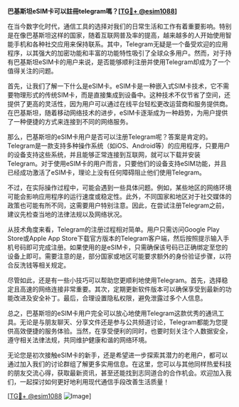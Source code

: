**巴基斯坦eSIM卡可以註冊telegram嗎？[[TG💪+ @esim1088](https://t.me/s/esim1088)]**

在当今数字化时代，通信工具的选择对我们的日常生活和工作有着重要影响。特别是在像巴基斯坦这样的国家，随着互联网普及率的提高，越来越多的人开始使用智能手机和各种社交应用来保持联系。其中，Telegram无疑是一个备受欢迎的应用程序，以其强大的加密功能和丰富的功能特性吸引了全球众多用户。然而，对于持有巴基斯坦eSIM卡的用户来说，是否能够顺利注册并使用Telegram却成为了一个值得关注的问题。

首先，让我们了解一下什么是eSIM卡。eSIM卡是一种嵌入式SIM卡技术，它不需要物理形式的传统SIM卡，而是直接集成到设备中。这种技术不仅节省了空间，还提供了更高的灵活性，因为用户可以通过在线平台轻松更改运营商和服务提供商。在巴基斯坦，随着移动网络技术的进步，eSIM卡逐渐成为一种趋势，为用户提供了一种便捷的方式来连接到不同的网络服务。

那么，巴基斯坦的eSIM卡用户是否可以注册Telegram呢？答案是肯定的。Telegram是一款支持多种操作系统（如iOS、Android等）的应用程序，只要用户的设备支持这些系统，并且能够正常连接到互联网，就可以下载并安装Telegram。对于使用eSIM卡的用户而言，只要他们的设备支持eSIM功能，并且已经成功激活了eSIM卡，理论上没有任何障碍阻止他们使用Telegram。

不过，在实际操作过程中，可能会遇到一些具体问题。例如，某些地区的网络环境可能会影响应用程序的运行速度或稳定性。此外，不同国家和地区对于社交媒体的政策也可能有所不同，这需要用户特别注意。因此，在尝试注册Telegram之前，建议先检查当地的法律法规以及网络状况。

从技术角度来看，Telegram的注册过程相对简单。用户只需访问Google Play Store或Apple App Store下载官方版本的Telegram客户端，然后按照提示输入手机号码即可完成注册。如果使用的是eSIM卡，只需确保该号码已正确绑定至您的设备上即可。需要注意的是，部分国家或地区可能要求额外的身份验证步骤，以符合反洗钱等相关规定。

尽管如此，还是有一些小技巧可以帮助您更顺利地使用Telegram。首先，选择稳定且高速的网络连接非常重要。其次，定期更新软件版本可以确保享受到最新的功能改进及安全补丁。最后，合理设置隐私权限，避免泄露过多个人信息。

总之，巴基斯坦的eSIM卡用户完全可以放心地使用Telegram这款优秀的通讯工具。无论是与朋友聊天、分享文件还是参与公共频道讨论，Telegram都能为您提供高效便捷的服务体验。当然，在享受便利的同时，也要时刻关注个人数据安全，遵守相关法律法规，共同维护健康和谐的网络环境。

无论您是初次接触eSIM卡的新手，还是希望进一步探索其潜力的老用户，都可以通过加入我们的讨论群组了解更多实用信息。在这里，您可以与其他同样热爱科技的朋友交流心得，获取最新资讯，甚至还能找到志同道合的合作机会。欢迎加入我们，一起探讨如何更好地利用现代通信手段改善生活质量！

[[TG💪+ @esim1088](https://t.me/s/esim1088) ![Image](https://i.postimg.cc/4NQfJmqS/Snipaste-2025-05-13-00-14-12.png)]